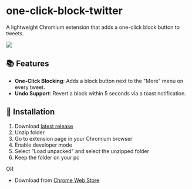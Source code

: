 # one-click-block-twitter
A lightweight Chromium extension that adds a one-click block button to tweets.

![](https://github.com/Kenny1291/readme-assets/blob/main/one-click-block-twitter/one-click-block-twitter.png)

## 📚 Features
- **One-Click Blocking**: Adds a block button next to the "More" menu on every tweet.
- **Undo Support**: Revert a block within 5 seconds via a toast notification.
  
## 📲 Installation
1. Download [latest release](https://github.com/Kenny1291/one-click-block-twitter/releases)
2. Unzip folder
3. Go to extension page in your Chromium browser
4. Enable developer mode
5. Select "Load unpacked" and select the unzipped folder
6. Keep the folder on your pc

OR

- Download from [Chrome Web Store](https://chromewebstore.google.com/detail/one-click-block-twitter/pjjeeedcfeeidonkpdljifbfhfdebcef)
